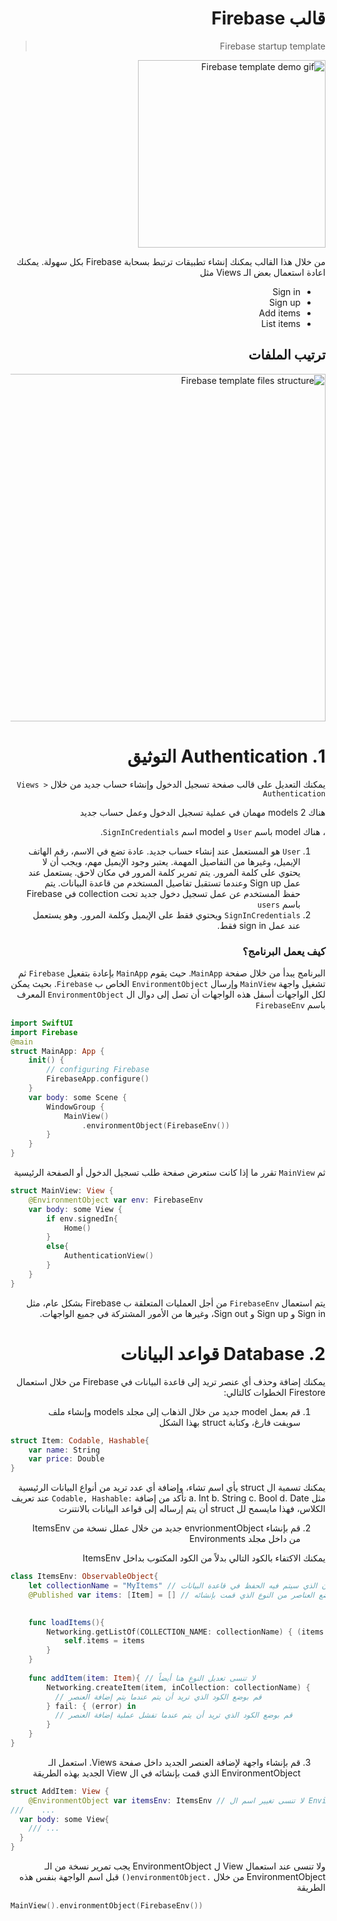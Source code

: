 <div dir="rtl">
  
# قالب Firebase 
> Firebase startup template 

<img width="300" alt="Firebase template demo gif" src="https://user-images.githubusercontent.com/8784343/103164888-ecdd9f80-4821-11eb-885c-2b84173d11e9.gif" />



من خلال هذا القالب يمكنك إنشاء تطبيقات ترتبط بسحابة Firebase بكل سهولة. يمكنك اعادة استعمال بعض الـ Views مثل
- Sign in 
- Sign up 
- Add items
- List items

## ترتيب الملفات
<img width="556" alt="Firebase template files structure" src="https://user-images.githubusercontent.com/8784343/103164641-f74a6a00-481e-11eb-99e2-5ba56f45f273.png">

# 1. Authentication التوثيق
يمكنك التعديل على قالب صفحة تسجيل الدخول وإنشاء حساب جديد من خلال 
`Views > Authentication`

هناك 2 models مهمان في عملية تسجيل الدخول وعمل حساب جديد 

، هناك model باسم `User` و model اسم `SignInCredentials`. 
1. `User` هو المستعمل عند إنشاء حساب جديد. عادة تضع في الاسم، رقم الهاتف الإيميل، وغيرها من التفاصيل المهمة.  يعتبر وجود الإيميل مهم، ويجب أن لا يحتوي على كلمة المرور. يتم تمرير كلمة المرور في مكان لاحق. يستعمل عند عمل Sign up وعندما تستقبل تفاصيل المستخدم من قاعدة البيانات. 
يتم حفظ المستخدم عن عمل تسجيل دخول جديد تحت collection في Firebase باسم `users`
2. `SignInCredentials` ويحتوي فقط على الإيميل وكلمة المرور. وهو يستعمل عند عمل sign in فقط.


### كيف يعمل البرنامج؟ 
البرنامج يبدأ من خلال صفحة `MainApp`. حيث يقوم `MainApp` بإعادة بتفعيل `Firebase` ثم تشغيل واجهة `MainView` وإرسال `EnvironmentObject` الخاص ب `Firebase`. بحيث يمكن لكل الواجهات أسفل هذه الواجهات أن تصل إلى دوال ال `EnvironmentObject` المعرف باسم `FirebaseEnv` 

<div dir="ltr">
  
```swift
import SwiftUI
import Firebase
@main
struct MainApp: App {
    init() {
        // configuring Firebase
        FirebaseApp.configure()
    }
    var body: some Scene {
        WindowGroup {
            MainView()
                .environmentObject(FirebaseEnv())
        }
    }
}
```

</div>

ثم `MainView` تقرر ما إذا كانت ستعرض صفحة طلب تسجيل الدخول أو الصفحة الرئيسية 
<div dir="ltr">
  
```swift
struct MainView: View {
    @EnvironmentObject var env: FirebaseEnv
    var body: some View {
        if env.signedIn{
            Home()
        }
        else{
            AuthenticationView()
        }
    }
}
```

</div>


يتم استعمال `FirebaseEnv` من أجل العمليات المتعلقة ب Firebase بشكل عام، مثل Sign in و Sign up و Sign out، وغيرها من الأمور المشتركة في جميع الواجهات. 


# 2. Database قواعد البيانات
يمكنك إضافة وحذف أي عنصر تريد إلى قاعدة البيانات في Firebase من خلال استعمال Firestore
الخطوات كالتالي: 
1. قم بعمل model جديد من خلال الذهاب إلى مجلد models وإنشاء ملف سويفت فارغ، وكتابة struct بهذا الشكل

<div dir="ltr">
  
```swift
struct Item: Codable, Hashable{
    var name: String
    var price: Double
}
```
</div>

يمكنك تسمية ال struct يأي اسم تشاء، وإضافة أي عدد تريد من أنواع البيانات الرئيسية مثل 
a. Int
b. String
c. Bool
d. Date
تأكد من إضافة `:Codable, Hashable` عند تعريف الكلاس، فهذا مايسمح لل struct أن يتم إرساله إلى قواعد البيانات بالانتنرت


2. قم بإنشاء envrionmentObject جديد من خلال عملل نسخة من ItemsEnv من داخل مجلد Environments 

يمكنك الاكتفاء بالكود التالي بدلاً من الكود المكتوب بداخل ItemsEnv


<div dir="ltr">
  
```swift
class ItemsEnv: ObservableObject{
    let collectionName = "MyItems" // ضع اسم للمكان الذي سيتم فيه الحفظ في قاعدة البيانات
    @Published var items: [Item] = [] // هنا تضع العناصر من النوع الذي قمت بإنشائه

    
    func loadItems(){
        Networking.getListOf(COLLECTION_NAME: collectionName) { (items: [Item]) in // تقوم هنا بتعديل النوع أيضاً 
            self.items = items
        }
    }
    
    func addItem(item: Item){ // لا تنسى تعديل النوع هنا أيضاً
        Networking.createItem(item, inCollection: collectionName) {
          // قم بوضع الكود الذي تريد أن يتم عندما يتم إضافة العنصر
        } fail: { (error) in
          // قم بوضع الكود الذي تريد أن يتم عندما تفشل عملية إضافة العنصر
        }
    }
}
```
</div>
  
  
3. قم بإنشاء واجهة لإضافة العنصر الجديد داخل صفحة Views. استعمل الـ EnvironmentObject الذي قمت بإنشائه في ال View الجديد بهذه الطريقة 


<div dir="ltr">
  
```swift
struct AddItem: View {
    @EnvironmentObject var itemsEnv: ItemsEnv // لا تنسى تغيير اسم ال Environment هنا
///    ... 
  var body: some View{
    /// ... 
  }
}
```
</div>

ولا تنسى عند استعمال View ل EnvironmentObject يجب تمرير نسخة من الـ EnvironmentObject من خلال `.environmentObject()` قبل اسم الواجهة
بنفس هذه الطريقة
<div dir="ltr">
  
  ```swift
MainView().environmentObject(FirebaseEnv())
  ```
</div>

  
  </div>
